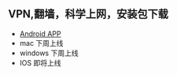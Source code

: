 ## VPN,翻墙，科学上网，安装包下载
- <a href="https://github.com/gtjiasuqi/gtjiasuqi/releases/download/1.0.0/gtjiasuqi.apk"> Android APP </a>
- mac 下周上线
- windows 下周上线
- IOS 即将上线

